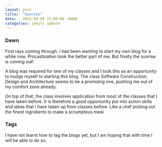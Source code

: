 ```yaml
---
layout: post
title:  "Sunrise"
date:   2022-09-09 21:00:00 -0400
categories: jekyll update
---
```

### Dawn
First rays coming through. I had been wanting to start my own blog for a while now. Procastination took the better part of me. But finally the sunrise is coming out!

A blog was required for one of my classes and I took this as an opportunity to nudge myself to starting this blog. The class Software Construction, Design and Architecture seems to be a promising one, pushing me out of my comfort zone already.

On top of that, the class involves application from most of the classes that I have taken before. It is therefore a good opportunity put into action skills and ideas that I have taken up from classes before. Like a chef picking out the finest ingridients to make a scrumptous meal.

### Tags
I have not learnt how to tag the blogs yet, but I am hoping that with time I will be able to do so.
